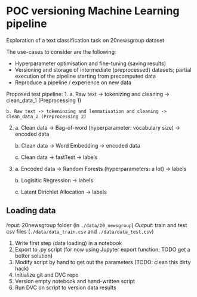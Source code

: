 # POC versioning Machine Learning pipeline

Exploration of a text classification task on 20newsgroup dataset

The use-cases to consider are the following:
- Hyperparameter optimisation and fine-tuning (saving results)
- Versioning and storage of intermediate (preprocessed) datasets; partial execution of the pipeline starting from precomputed data
- Reproduce a pipeline / experience on new data

Proposed test pipeline:
1. 
    a. Raw text -> tokenizing and cleaning -> clean_data_1 (Preprocessing 1)
    
    b. Raw text -> tokeninzing and lemmatisation and cleaning -> clean_data_2 (Preprocessing 2)
2. 
    a. Clean data -> Bag-of-word (hyperparameter: vocabulary size) -> encoded data
    
    b. Clean data -> Word Embedding -> encoded data
    
    c. Clean data -> fastText -> labels
3. 
    a. Encoded data -> Random Forests (hyperparameters: a lot) -> labels
    
    b. Logisitic Regression -> labels
    
    c. Latent Dirichlet Allocation -> labels
   

## Loading data
   
*Input:* 20newsgroup folder (in `./data/20_newsgroup`)
*Output:* train and test csv files (`./data/data_train.csv` and `./data/data_test.csv`)

1. Write first step (data loading) in a notebook
2. Export to .py script (for now using Jupyter export function; TODO get a better solution)
3. Modify script by hand to get out the parameters (TODO: clean this dirty hack)
4. Initialize git and DVC repo
5. Version empty notebook and hand-written script
6. Run DVC on script to version data results
